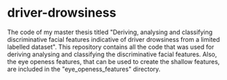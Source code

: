 # driver-drowsiness
The code of my master thesis titled "Deriving, analysing and classifying discriminative facial features indicative of driver drowsiness from a limited labelled dataset". This repository contains all the code that was used for deriving analysing and classifying the discriminative facial features. Also, the eye openess features, that can be used to create the shallow features, are included in the "eye_openess_features" directory.

